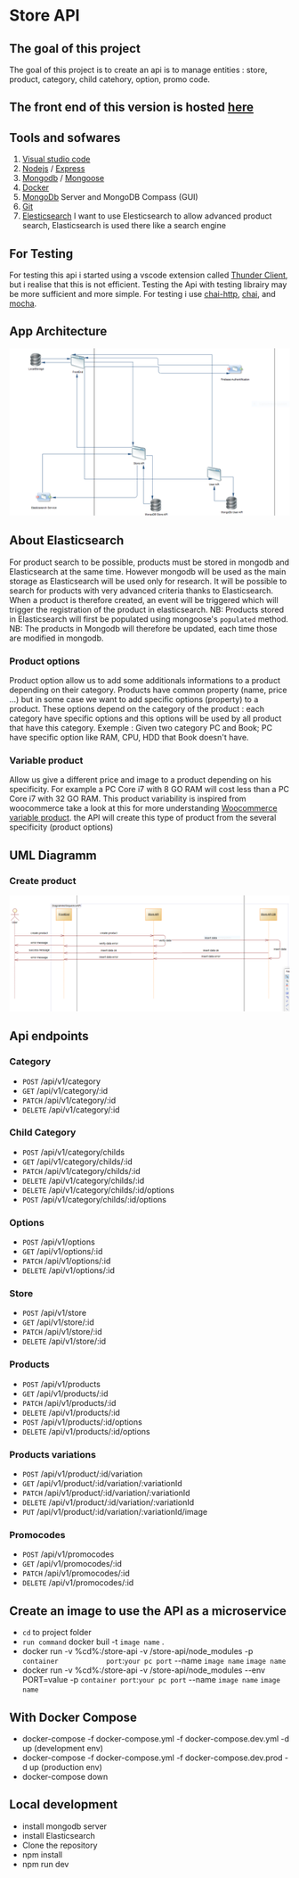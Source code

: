 # Store API

## The goal of this project

The goal of this project is to create an api is to manage entities : store, product, category, child catehory, option, promo code.

## The front end of this version is hosted [here](https://store-api-front.vercel.app/)

## Tools and sofwares

1. [Visual studio code](https://code.visualstudio.com/)
2. [Nodejs](https://nodejs.org/) / [Express](http://expressjs.com/)
3. [Mongodb](https://www.mongodb.com/fr-fr) / [Mongoose](https://mongoosejs.com/)
4. [Docker](https://hub.docker.com/editions/community/docker-ce-desktop-windows/)
5. [MongoDb](https://www.mongodb.com/fr-fr) Server and MongoDB Compass (GUI)
6. [Git](https://git-scm.com/)
7. [Elesticsearch](https://www.elastic.co/fr/elasticsearch/) I want to use Elesticsearch to allow advanced product search, Elasticsearch is used there like a search engine

## For Testing

For testing this api i started using a vscode extension called [Thunder Client](https://www.thunderclient.com/), but i realise that this is not efficient.
Testing the Api with testing librairy may be more sufficient and more simple. For testing i use [chai-http](https://www.chaijs.com/plugins/chai-http/), [chai](https://www.chaijs.com/), and [mocha](https://mochajs.org/).

## App Architecture

![alt](./docs/images/DiagrammeArchitectureMKP.PNG)

## About Elasticsearch

For product search to be possible, products must be stored in mongodb and Elasticsearch at the same time. However mongodb will be used as the main storage as Elasticsearch will be used only for research. It will be possible to search for products with very advanced criteria thanks to Elasticsearch. When a product is therefore created, an event will be triggered which will trigger the registration of the product in elasticsearch.
NB: Products stored in Elasticsearch will first be populated using mongoose's `populated` method.
NB: The products in Mongodb will therefore be updated, each time those are modified in mongodb.

### Product options

Product option allow us to add some additionals informations to a product depending on their category.
Products have common property (name, price ...) but in some case we want to add specific options (property)
to a product. These options depend on the category of the product : each category have specific options
and this options will be used by all product that have this category. Exemple : Given two category PC and Book; PC have specific option like RAM, CPU, HDD that Book doesn't have.

### Variable product

Allow us give a different price and image to a product depending on his specificity. For example a PC Core i7 with 8 GO RAM will cost less than a PC Core i7 with 32 GO RAM.
This product variability is inspired from woocommerce  take a look at this for more understanding [Woocommerce variable product](https://woocommerce.com/document/variable-product/).
the API will create this type of product from the several specificity (product options)

## UML Diagramm

### Create product

![alt](./docs/images/DiagrammeSequenceCreateProduct.PNG)

## Api endpoints

### Category

* `POST` /api/v1/category
* `GET`  /api/v1/category/:id
* `PATCH` /api/v1/category/:id
* `DELETE` /api/v1/category/:id

### Child Category

* `POST` /api/v1/category/childs
* `GET`  /api/v1/category/childs/:id
* `PATCH` /api/v1/category/childs/:id
* `DELETE` /api/v1/category/childs/:id
* `DELETE` /api/v1/category/childs/:id/options
* `POST` /api/v1/category/childs/:id/options

### Options

* `POST` /api/v1/options
* `GET`  /api/v1/options/:id
* `PATCH` /api/v1/options/:id
* `DELETE` /api/v1/options/:id

### Store

* `POST` /api/v1/store
* `GET`  /api/v1/store/:id
* `PATCH` /api/v1/store/:id
* `DELETE` /api/v1/store/:id

### Products

* `POST` /api/v1/products
* `GET`  /api/v1/products/:id
* `PATCH` /api/v1/products/:id
* `DELETE` /api/v1/products/:id
* `POST`   /api/v1/products/:id/options
* `DELETE`   /api/v1/products/:id/options

### Products variations

* `POST` /api/v1/product/:id/variation
* `GET`  /api/v1/product/:id/variation/:variationId
* `PATCH` /api/v1/product/:id/variation/:variationId
* `DELETE` /api/v1/product/:id/variation/:variationId
* `PUT` /api/v1/product/:id/variation/:variationId/image

### Promocodes

* `POST` /api/v1/promocodes
* `GET`  /api/v1/promocodes/:id
* `PATCH` /api/v1/promocodes/:id
* `DELETE` /api/v1/promocodes/:id

## Create an image to use the API as a microservice

* `cd` to project folder
* `run command` docker buil -t `image name` .
* docker run -v %cd%:/store-api -v /store-api/node_modules  -p `container            port`:`your pc port` --name `image name`     `image name`
* docker run -v %cd%:/store-api -v /store-api/node_modules --env PORT=value -p `container port`:`your pc port` --name `image name` `image name`

## With Docker Compose

* docker-compose -f docker-compose.yml -f docker-compose.dev.yml -d up (development env)
* docker-compose -f docker-compose.yml -f docker-compose.dev.prod -d up (production env)
* docker-compose down

## Local development

* install mongodb server
* install Elasticsearch
* Clone the repository
* npm install
* npm run dev
